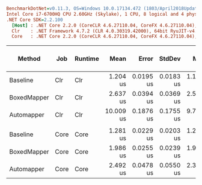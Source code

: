 ``` ini

BenchmarkDotNet=v0.11.3, OS=Windows 10.0.17134.472 (1803/April2018Update/Redstone4)
Intel Core i7-6700HQ CPU 2.60GHz (Skylake), 1 CPU, 8 logical and 4 physical cores
.NET Core SDK=2.2.100
  [Host] : .NET Core 2.2.0 (CoreCLR 4.6.27110.04, CoreFX 4.6.27110.04), 64bit RyuJIT
  Clr    : .NET Framework 4.7.2 (CLR 4.0.30319.42000), 64bit RyuJIT-v4.7.3260.0
  Core   : .NET Core 2.2.0 (CoreCLR 4.6.27110.04, CoreFX 4.6.27110.04), 64bit RyuJIT


```
|      Method |  Job | Runtime |      Mean |     Error |    StdDev |      Min |       Max | Ratio | RatioSD | Gen 0/1k Op | Gen 1/1k Op | Gen 2/1k Op | Allocated Memory/Op |
|------------ |----- |-------- |----------:|----------:|----------:|---------:|----------:|------:|--------:|------------:|------------:|------------:|--------------------:|
|    Baseline |  Clr |     Clr |  1.204 us | 0.0195 us | 0.0183 us | 1.163 us |  1.229 us |  1.00 |    0.00 |      2.0409 |           - |           - |             6.27 KB |
| BoxedMapper |  Clr |     Clr |  2.637 us | 0.0394 us | 0.0369 us | 2.587 us |  2.695 us |  2.19 |    0.05 |      2.0409 |           - |           - |             6.27 KB |
|  Automapper |  Clr |     Clr | 10.009 us | 0.1876 us | 0.1755 us | 9.720 us | 10.216 us |  8.31 |    0.20 |      2.0447 |           - |           - |              6.3 KB |
|             |      |         |           |           |           |          |           |       |         |             |             |             |                     |
|    Baseline | Core |    Core |  1.281 us | 0.0229 us | 0.0203 us | 1.249 us |  1.316 us |  1.00 |    0.00 |      2.0409 |           - |           - |             6.27 KB |
| BoxedMapper | Core |    Core |  1.986 us | 0.0255 us | 0.0239 us | 1.936 us |  2.013 us |  1.55 |    0.03 |      2.0409 |           - |           - |             6.27 KB |
|  Automapper | Core |    Core |  2.492 us | 0.0478 us | 0.0550 us | 2.395 us |  2.630 us |  1.95 |    0.05 |      2.0485 |           - |           - |              6.3 KB |
